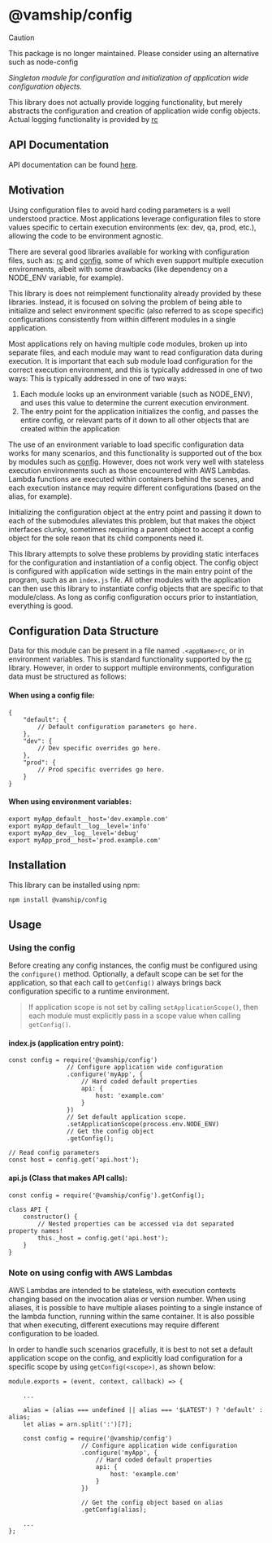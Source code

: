 # @vamship/config

> [!CAUTION]
> This package is no longer maintained. Please consider using an alternative
> such as node-config

_Singleton module for configuration and initialization of application wide
configuration objects._

This library does not actually provide logging functionality, but merely
abstracts the configuration and creation of application wide config objects.
Actual logging functionality is provided by
[rc](https://www.npmjs.com/package/rc)

## API Documentation

API documentation can be found [here](https://vamship.github.io/config).

## Motivation

Using configuration files to avoid hard coding parameters is a well understood
practice. Most applications leverage configuration files to store values
specific to certain execution environments (ex: dev, qa, prod, etc.), allowing
the code to be environment agnostic.

There are several good libraries available for working with configuration files,
such as: [rc](https://www.npmjs.com/package/rc) and
[config](https://www.npmjs.com/package/config), some of which even support
multiple execution environments, albeit with some drawbacks (like dependency on
a NODE_ENV variable, for example).

This library is does not reimplement functionality already provided by these
libraries. Instead, it is focused on solving the problem of being able to
initialize and select environment specific (also referred to as scope specific)
configurations consistently from within different modules in a single
application.

Most applications rely on having multiple code modules, broken up into separate
files, and each module may want to read configuration data during execution.
It is important that each sub module load configuration for the correct
execution environment, and this is typically addressed in one of two ways:
This is typically addressed in one of two ways:

1.  Each module looks up an environment variable (such as NODE_ENV), and uses
    this value to determine the current execution environment.
2.  The entry point for the application initializes the config, and passes the
    entire config, or relevant parts of it down to all other objects that are
    created within the application

The use of an environment variable to load specific configuration data works
for many scenarios, and this functionality is supported out of the box by
modules such as [config](https://www.npmjs.com/package/config). However, does
not work very well with stateless execution environments such as those
encountered with AWS Lambdas. Lambda functions are executed within containers
behind the scenes, and each execution instance may require different
configurations (based on the alias, for example).

Initializing the configuration object at the entry point and passing it down
to each of the submodules alleviates this problem, but that makes the object
interfaces clunky, sometimes requiring a parent object to accept a config
object for the sole reaon that its child components need it.

This library attempts to solve these problems by providing static interfaces for
the configuration and instantiation of a config object. The config object is
configured with application wide settings in the main entry point of the
program, such as an `index.js` file. All other modules with the application can
then use this library to instantiate config objects that are specific to that
module/class. As long as config configuration occurs prior to instantiation,
everything is good.

## Configuration Data Structure

Data for this module can be present in a file named `.<appName>rc`, or in
environment variables. This is standard functionality supported by the
[rc](https://www.npmjs.com/package/rc) library. However, in order to support
multiple environments, configuration data must be structured as follows:

#### When using a config file:

```
{
    "default": {
        // Default configuration parameters go here.
    },
    "dev": {
        // Dev specific overrides go here.
    },
    "prod": {
        // Prod specific overrides go here.
    }
}
```

#### When using environment variables:

```
export myApp_default__host='dev.example.com'
export myApp_default__log__level='info'
export myApp_dev__log__level='debug'
export myApp_prod__host='prod.example.com'
```

## Installation

This library can be installed using npm:

```
npm install @vamship/config
```

## Usage

### Using the config

Before creating any config instances, the config must be configured using the
`configure()` method. Optionally, a default scope can be set for the
application, so that each call to `getConfig()` always brings back
configuration specific to a runtime environment.

> If application scope is not set by calling `setApplicationScope()`, then each
> module must explicitly pass in a scope value when calling `getConfig()`.

#### index.js (application entry point):

```
const config = require('@vamship/config')
                // Configure application wide configuration
                .configure('myApp', {
                    // Hard coded default properties
                    api: {
                        host: 'example.com'
                    }
                })
                // Set default application scope.
                .setApplicationScope(process.env.NODE_ENV)
                // Get the config object
                .getConfig();

// Read config parameters
const host = config.get('api.host');
```

#### api.js (Class that makes API calls):

```
const config = require('@vamship/config').getConfig();

class API {
    constructor() {
        // Nested properties can be accessed via dot separated property names!
        this._host = config.get('api.host');
    }
}
```

### Note on using config with AWS Lambdas

AWS Lambdas are intended to be stateless, with execution contexts changing
based on the invocation alias or version number. When using aliases, it is
possible to have multiple aliases pointing to a single instance of the lambda
function, running within the same container. It is also possible that when
executing, different executions may require different configuration to be
loaded.

In order to handle such scenarios gracefully, it is best to not set a default
application scope on the config, and explicitly load configuration for a
specific scope by using `getConfig(<scope>)`, as shown below:

```
module.exports = (event, context, callback) => {

    ...

    alias = (alias === undefined || alias === '$LATEST') ? 'default' : alias;
    let alias = arn.split(':')[7];

    const config = require('@vamship/config')
                    // Configure application wide configuration
                    .configure('myApp', {
                        // Hard coded default properties
                        api: {
                            host: 'example.com'
                        }
                    })

                    // Get the config object based on alias
                    .getConfig(alias);

    ...
};
```
